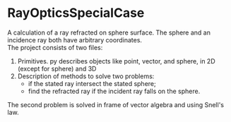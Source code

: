 # RayOpticsSpecialCase
A calculation of a ray refracted on sphere surface. The sphere and an incidence ray both have arbitrary coordinates.\
The project consists of two files:
1. Primitives. py describes objects like point, vector, and sphere, in 2D (except for sphere) and 3D
2. Description of methods to solve two problems:
    - if the stated ray intersect the stated sphere;
    - find the refracted ray if the incident ray falls on the sphere.

The second problem is solved in frame of vector algebra and using Snell's law.
